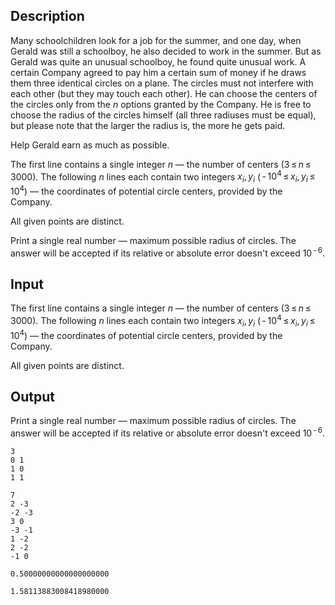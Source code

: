 ## Description

<div><p>Many schoolchildren look for a job for the summer, and one day, when Gerald was still a schoolboy, he also decided to work in the summer. But as Gerald was quite an unusual schoolboy, he found quite unusual work. A certain Company agreed to pay him a certain sum of money if he draws them three identical circles on a plane. The circles must not interfere with each other (but they may touch each other). He can choose the centers of the circles only from the <span class="tex-span"><i>n</i></span> options granted by the Company. He is free to choose the radius of the circles himself (all three radiuses must be equal), but please note that the larger the radius is, the more he gets paid. </p><p>Help Gerald earn as much as possible.</p></div><div class="input-specification"><p>The first line contains a single integer <span class="tex-span"><i>n</i></span> — the number of centers (<span class="tex-span">3 ≤ <i>n</i> ≤ 3000</span>). The following <span class="tex-span"><i>n</i></span> lines each contain two integers <span class="tex-span"><i>x</i><sub class="lower-index"><i>i</i></sub>, <i>y</i><sub class="lower-index"><i>i</i></sub></span> (<span class="tex-span"> - 10<sup class="upper-index">4</sup> ≤ <i>x</i><sub class="lower-index"><i>i</i></sub>, <i>y</i><sub class="lower-index"><i>i</i></sub> ≤ 10<sup class="upper-index">4</sup></span>) — the coordinates of potential circle centers, provided by the Company.</p><p>All given points are distinct.</p></div><div class="output-specification"><p>Print a single real number — maximum possible radius of circles. The answer will be accepted if its relative or absolute error doesn't exceed <span class="tex-span">10<sup class="upper-index"> - 6</sup></span>.</p></div>

## Input

<p>The first line contains a single integer <span class="tex-span"><i>n</i></span> — the number of centers (<span class="tex-span">3 ≤ <i>n</i> ≤ 3000</span>). The following <span class="tex-span"><i>n</i></span> lines each contain two integers <span class="tex-span"><i>x</i><sub class="lower-index"><i>i</i></sub>, <i>y</i><sub class="lower-index"><i>i</i></sub></span> (<span class="tex-span"> - 10<sup class="upper-index">4</sup> ≤ <i>x</i><sub class="lower-index"><i>i</i></sub>, <i>y</i><sub class="lower-index"><i>i</i></sub> ≤ 10<sup class="upper-index">4</sup></span>) — the coordinates of potential circle centers, provided by the Company.</p><p>All given points are distinct.</p>

## Output

<p>Print a single real number — maximum possible radius of circles. The answer will be accepted if its relative or absolute error doesn't exceed <span class="tex-span">10<sup class="upper-index"> - 6</sup></span>.</p>





```input1
3
0 1
1 0
1 1

```




```input2
7
2 -3
-2 -3
3 0
-3 -1
1 -2
2 -2
-1 0

```




```output1
0.50000000000000000000

```




```output2
1.58113883008418980000

```


